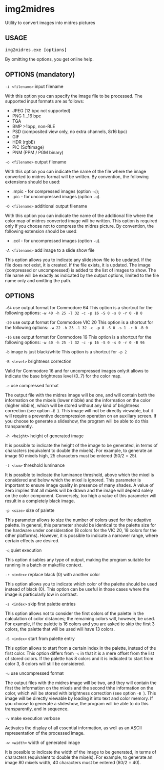 # img2midres
Utility to convert images into midres pictures

## USAGE

<pre>img2midres.exe [options]</pre>

By omitting the options, you get online help.

## OPTIONS (mandatory)

`-i <filename>` input filename

With this option you can specify the image file to be processed. The supported input formats are as follows:

 * JPEG (12 bpc not supported)
 * PNG 1...16 bpc
 * TGA
 * BMP >1bpp, non-RLE
 * PSD (composited view only, no extra channels, 8/16  bpc)
 * GIF
 * HDR (rgbE)
 * PIC (Softimage)
 * PNM (PPM / PGM binary)

`-o <filename>` output filename

With this option you can indicate the name of the file where the image converted to midres format will be written. By convention, the following extensions should be used:
 * .mpic - for compressed images (option `-c`);
 * .pic - for uncompressed images (option `-u`).


`-O <filename>` additional output filename

With this option you can indicate the name of the additional file where the color map of midres converted image will be written. This option is required only if you choose not to compress the midres picture. By convention, the following extension should be used:
 * .col - for uncompressed images (option `-u`).

`-A <filename>` add image to a slide show file

This option allows you to indicate any slideshow file to be updated. If the file does not exist, it is created. If the file exists, it is updated. The image (compressed or uncompressed) is added to the list of images to show. The file name will be exactly as indicated by the output options, limited to the file name only and omitting the path.

## OPTIONS

`-64`           use output format for Commodore 64
This option is a shortcut for the following options: 
`-w 40 -h 25 -l 32 -c -p 16 -S 0 -s 0 -r 0 -B 0`

`-20`           use output format for Commodore VIC 20
This option is a shortcut for the following options: 
`-w 22 -h 23 -l 32 -c -p 8 -S 0 -s 1 -r 0 -B 0`

`-16`           use output format for Commodore 16
This option is a shortcut for the following options: 
`-w 40 -h 25 -l 32 -c -p 16 -S 0 -s 0 -r 0 -B 96`

`-b`            image is just black/white
This option is a shortcut for `-p 2`

`-B <level>`    brightness correction

Valid for Commodore 16 and for uncompressed images only:it allows to indicate the base brightness level (0..7) for the color map.

`-c`            use compressed format

The output file with the midres image will be one, and will contain both the information on the mixels (lower nibble) and the information on the color (higher nibble), which will be stored without any kind of brightness correction (see option `-B `). This image will not be directly viewable, but it will require a preventive decompression operation on an auxiliary screen. If you choose to generate a slideshow, the program will be able to do this transparently.

`-h <height>`   height of generated image

It is possible to indicate the height of the image to be generated, in terms of characters (equivalent to double the mixels). For example, to generate an image 50 mixels high, 25 characters must be entered (50/2 = 25).

`-l <lum>`      threshold luminance

It is possible to indicate the luminance threshold, above which the mixel is considered and below which the mixel is ignored. This parameter is important to ensure image quality in presence of many shades. A value of zero implies that all mixels will be drawn and the image will depend solely on the color component. Conversely, too high a value of this parameter will result in a completely black image.

 `-p <size>`     size of palette

 This parameter allows to size the number of colors used for the adaptive palette. In general, this parameter should be identical to the palette size for the hardware under consideration (8 colors for the VIC 20, 16 colors for the other platforms). However, it is possible to indicate a narrower range, where certain effects are desired.

`-q`            quiet execution

This option disables any type of output, making the program suitable for running in a batch or makefile context.

`-r <index>`    replace black (0) with another color

This option allows you to indicate which color of the palette should be used instead of black (0). This option can be useful in those cases where the image is particularly low in contrast.

`-s <index>`    skip first palette entries

This option allows not to consider the first colors of the palette in the calculation of color distances; the remaining colors will, however, be used. For example, if the palette is 16 colors and you are asked to skip the first 3 colors, the palette that will be used will have 13 colors.

`-S <index>`    start from palette entry

This option allows to start from a certain index in the palette, instead of the first color. This option differs from `-s` in that it is a mere offset from the list of stored colors. If the palette has 8 colors and it is indicated to start from color 3, 8 colors will still be considered.

`-u`            use uncompressed format

The output files with the midres image will be two, and they will contain the first the information on the mixels and the second thhe information on the color, which will be stored with brightness correction (see option `-B `). This image will be directly viewable by loading it into text and color memory. If you choose to generate a slideshow, the program will be able to do this transparently, and in sequence.

`-v`            make execution verbose

Activates the display of all essential information, as well as an ASCII representation of the processed image.

`-w <width>`    width of generated image

It is possible to indicate the width of the image to be generated, in terms of characters (equivalent to double the mixels). For example, to generate an image 80 mixels width, 40 characters must be entered (80/2 = 40).

